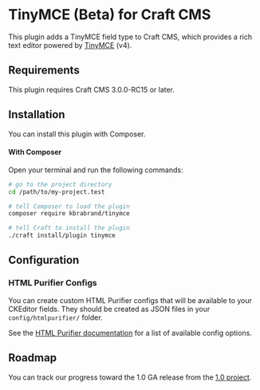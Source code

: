 # TinyMCE (Beta) for Craft CMS

This plugin adds a TinyMCE field type to Craft CMS, which provides a rich text editor powered by [TinyMCE] (v4).

## Requirements

This plugin requires Craft CMS 3.0.0-RC15 or later.

## Installation

You can install this plugin with Composer.

#### With Composer

Open your terminal and run the following commands:

```bash
# go to the project directory
cd /path/to/my-project.test

# tell Composer to load the plugin
composer require kbrabrand/tinymce

# tell Craft to install the plugin
./craft install/plugin tinymce
```

## Configuration

### HTML Purifier Configs

You can create custom HTML Purifier configs that will be available to your CKEditor fields. They should be created as JSON files in your `config/htmlpurifier/` folder.

See the [HTML Purifier documentation] for a list of available config options. 

## Roadmap

You can track our progress toward the 1.0 GA release from the [1.0 project](https://github.com/craftcms/ckeditor/projects/1).

[TinyMCE]: https://www.tiny.cloud/
[HTML Purifier documentation]: http://htmlpurifier.org/live/configdoc/plain.html
